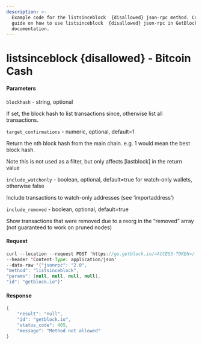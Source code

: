 ```yaml
---
description: >-
  Example code for the listsinceblock  {disallowed} json-rpc method. Сomplete
  guide on how to use listsinceblock  {disallowed} json-rpc in GetBlock.io Web3
  documentation.
---
```


# listsinceblock {disallowed} - Bitcoin Cash

#### Parameters

`blockhash` - string, optional

If set, the block hash to list transactions since, otherwise list all transactions.

`target_confirmations` - numeric, optional, default=1

Return the nth block hash from the main chain. e.g. 1 would mean the best block hash.

Note this is not used as a filter, but only affects \[lastblock] in the return value

`include_watchonly` - boolean, optional, default=true for watch-only wallets, otherwise false

Include transactions to watch-only addresses (see ‘importaddress’)

`include_removed` - boolean, optional, default=true

Show transactions that were removed due to a reorg in the “removed” array (not guaranteed to work on pruned nodes)

#### Request

```java
curl --location --request POST 'https://go.getblock.io/<ACCESS-TOKEN>/' 
--header 'Content-Type: application/json' 
--data-raw '{"jsonrpc": "2.0",
"method": "listsinceblock",
"params": [null, null, null, null],
"id": "getblock.io"}'
```

#### Response

```java
{
    "result": "null",
    "id": "getblock.io",
    "status_code": 405,
    "message": "Method not allowed"
}
```
